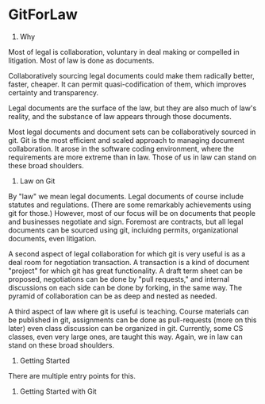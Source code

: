 # GitForLaw

1. Why

  Most of legal is collaboration, voluntary in deal making or compelled in litigation.  Most of law is done as documents.  

  Collaboratively sourcing legal documents could make them radically better, faster, cheaper.  It can permit quasi-codification of them, which improves certainty and transparency.

  Legal documents are the surface of the law, but they are also much of law's reality, and the substance of law appears through those documents.

  Most legal documents and document sets can be collaboratively sourced in git. Git is the most efficient and scaled approach to managing document collaboration.  It arose in the software coding environment, where the requirements are more extreme than in law.  Those of us in law can stand on these broad shoulders.

1. Law on Git

  By "law" we mean legal documents.  Legal documents of course include statutes and regulations. (There are some remarkably achievements using git for those.)  However, most of our focus will be on documents that people and businesses negotiate and sign.  Foremost are contracts, but all legal documents can be sourced using git, incluidng permits, organizational documents, even litigation.

  A second aspect of legal collaboration for which git is very useful is as a deal room for negotiation transaction.  A transaction is a kind of document "project" for which git has great functionality.  A draft term sheet can be proposed,  negotiations can be done by "pull requests," and internal discussions on each side can be done by forking, in the same way.  The pyramid of collaboration can be as deep and nested as needed.

  A third aspect of law where git is useful is teaching.  Course materials can be published in git, assignments can be done as pull-requests (more on this later) even class discussion can be organized in git.  Currently, some CS classes, even very large ones, are taught this way.  Again, we in law can stand on these broad shoulders.

1.  Getting Started

  There are multiple entry points for this.

  1. Getting Started with Git
  
